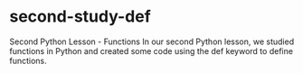 # second-study-def
Second Python Lesson - Functions
In our second Python lesson, we studied functions in Python and created some code using the def keyword to define functions.

